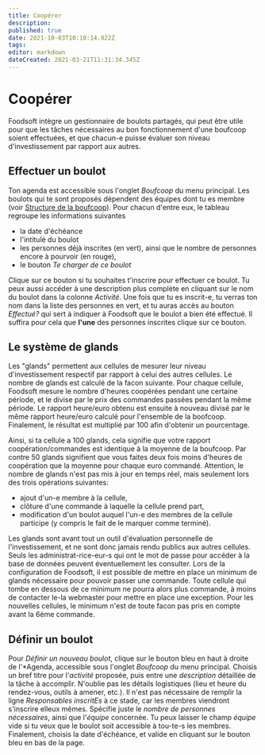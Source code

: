 ```yaml
---
title: Coopérer
description: 
published: true
date: 2021-10-03T10:10:14.922Z
tags: 
editor: markdown
dateCreated: 2021-03-21T11:31:34.345Z
---
```


# Coopérer
Foodsoft intègre un gestionnaire de boulots partagés, qui peut être utile pour que les tâches nécessaires au bon fonctionnement d'une boufcoop soient effectuées, et que chacun-e puisse évaluer son niveau d'investissement par rapport aux autres.

## Effectuer un boulot
Ton agenda est accessible sous l'onglet *Boufcoop* du menu principal. Les boulots qui te sont proposés dépendent des équipes dont tu es membre (voir [Structure de la boufcoop](/fr/Documentation/General/Structure)). Pour chacun d'entre eux, le tableau regroupe les informations suivantes

- la date d'échéance
- l'intitulé du boulot
- les personnes déjà inscrites (en vert), ainsi que le nombre de personnes encore à pourvoir (en rouge),
- le bouton *Te charger de ce boulot*

Clique sur ce bouton si tu souhaites t'inscrire pour effectuer ce boulot. Tu peux aussi accéder à une description plus complète en cliquant sur le nom du boulot dans la colonne *Activité*. Une fois que tu es inscrit-e, tu verras ton nom dans la liste des personnes en vert, et tu auras accès au bouton *Effectué?* qui sert à indiquer à Foodsoft que le boulot a bien été effectué. Il suffira pour cela que **l'une** des personnes inscrites clique sur ce bouton.

## Le système de glands
Les "glands" permettent aux cellules de mesurer leur niveau d'investissement respectif par rapport à celui des autres cellules. Le nombre de glands est calculé de la facon suivante. Pour chaque cellule, Foodsoft mesure le nombre d'heures coopérées pendant une certaine période, et le divise par le prix des commandes passées pendant la même période. Le rapport heure/euro obtenu est ensuite à nouveau divisé par le même rapport heure/euro calculé pour l'ensemble de la boofcoop. Finalement, le résultat est multiplié par 100 afin d'obtenir un pourcentage.

Ainsi, si ta cellule a 100 glands, cela signifie que votre rapport coopération/commandes est identique à la moyenne de la boufcoop. Par contre 50 glands signifient que vous faites deux fois moins d'heures de coopération que la moyenne pour chaque euro commandé. Attention, le nombre de glands n'est pas mis à jour en temps réel, mais seulement lors des trois opérations suivantes:

- ajout d'un-e membre à la cellule,
- clôture d'une commande à laquelle la cellule prend part,
- modification d'un boulot auquel l'un-e des membres de la cellule participe (y compris le fait de le marquer comme terminé).

Les glands sont avant tout un outil d'évaluation personnelle de l'investissement, et ne sont donc jamais rendu publics aux autres cellules. Seuls les administrat-rice-eur-s qui ont le mot de passe pour accéder à la base de données peuvent éventuellement les consulter. Lors de la configuration de Foodsoft, il est possible de mettre en place un minimum de glands nécessaire pour pouvoir passer une commande. Toute cellule qui tombe en dessous de ce minimum ne pourra alors plus commande, à moins de contacter le-la webmaster pour mettre en place une exception. Pour les nouvelles cellules, le minimum n'est de toute facon pas pris en compte avant la 6ème commande.

## Définir un boulot
Pour *Définir un nouveau boulot*, clique sur le bouton bleu en haut à droite de l'*Agenda, accessible sous l'onglet *Boufcoop* du menu principal. Choisis un bref titre pour l'*activité* proposée, puis entre une *description* détaillée de la tâche à accomplir. N'oublie pas les détails logistiques (lieu et heure du rendez-vous, outils à amener, etc.). Il n'est pas nécessaire de remplir la ligne *Responsables inscritEs* à ce stade, car les membres viendront s'inscrire elleux mêmes. Spécifie juste le *nombre de personnes nécessaires*, ainsi que l'*équipe* concernée. Tu peux laisser le champ *équipe* vide si tu veux que le boulot soit accessible à tou-te-s les membres. Finalement, choisis la date d'échéance, et valide en cliquant sur le bouton bleu en bas de la page.
